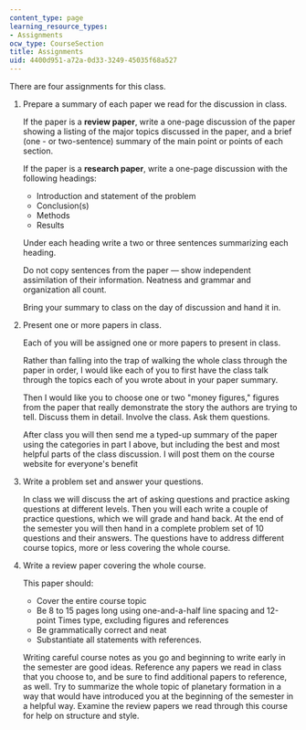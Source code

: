 ```yaml
---
content_type: page
learning_resource_types:
- Assignments
ocw_type: CourseSection
title: Assignments
uid: 4400d951-a72a-0d33-3249-45035f68a527
---
```


There are four assignments for this class.

1.  Prepare a summary of each paper we read for the discussion in class.
    
    If the paper is a **review paper**, write a one-page discussion of the paper showing a listing of the major topics discussed in the paper, and a brief (one - or two-sentence) summary of the main point or points of each section.
    
    If the paper is a **research paper**, write a one-page discussion with the following headings:
    
    *   Introduction and statement of the problem
    *   Conclusion(s)
    *   Methods
    *   Results
    
    Under each heading write a two or three sentences summarizing each heading.
    
    Do not copy sentences from the paper — show independent assimilation of their information. Neatness and grammar and organization all count.
    
    Bring your summary to class on the day of discussion and hand it in.
    
2.  Present one or more papers in class.
    
    Each of you will be assigned one or more papers to present in class.
    
    Rather than falling into the trap of walking the whole class through the paper in order, I would like each of you to first have the class talk through the topics each of you wrote about in your paper summary.
    
    Then I would like you to choose one or two "money figures," figures from the paper that really demonstrate the story the authors are trying to tell. Discuss them in detail. Involve the class. Ask them questions.
    
    After class you will then send me a typed-up summary of the paper using the categories in part I above, but including the best and most helpful parts of the class discussion. I will post them on the course website for everyone's benefit
    
3.  Write a problem set and answer your questions.
    
    In class we will discuss the art of asking questions and practice asking questions at different levels. Then you will each write a couple of practice questions, which we will grade and hand back. At the end of the semester you will then hand in a complete problem set of 10 questions and their answers. The questions have to address different course topics, more or less covering the whole course.
    
4.  Write a review paper covering the whole course.
    
    This paper should:
    
    *   Cover the entire course topic
    *   Be 8 to 15 pages long using one-and-a-half line spacing and 12-point Times type, excluding figures and references
    *   Be grammatically correct and neat
    *   Substantiate all statements with references.
    
    Writing careful course notes as you go and beginning to write early in the semester are good ideas. Reference any papers we read in class that you choose to, and be sure to find additional papers to reference, as well. Try to summarize the whole topic of planetary formation in a way that would have introduced you at the beginning of the semester in a helpful way. Examine the review papers we read through this course for help on structure and style.